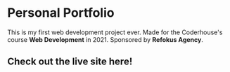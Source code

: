 # Personal Portfolio

This is my first web development project ever. Made for the Coderhouse's course **Web Development** in 2021. Sponsored by **Refokus Agency**.


## Check out the live site here!




